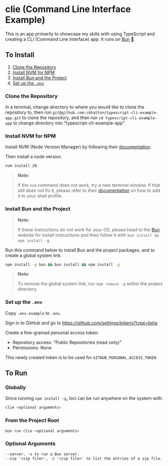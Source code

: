 # clie (Command Line Interface Example)

This is an app primarily to showcase my skills with using TypeScript and creating a CLI (Command Line Interface) app. It runs on [Bun](https://bun.sh) 🍞.

## To Install

1. [Clone the Repository](#clone-the-repository)
2. [Install NVM for NPM](#install-nvm-for-npm)
3. [Install Bun and the Project](#install-bun-and-the-project)
4. [Set up the `.env`](#set-up-the-env)

### Clone the Repository

In a terminal, change directory to where you would like to clone the repository to, then run `git@github.com:ckhatton/typescript-cli-example-app.git` to clone the repository, and then run `cd typescript-cli-example-app` to change directory into "typescript-cli-example-app".

### Install NVM for NPM

Install NVM (Node Version Manager) by following their [documentation](https://github.com/nvm-sh/nvm?tab=readme-ov-file#installing-and-updating).

Then install a node version.

```bash
nvm install 20
```

> **Note:**
>
> If the `nvm` command does not work, try a new terminal window. If that still does not fix it, please refer to their [documentation](https://github.com/nvm-sh/nvm#troubleshooting-on-linux) on how to add it to your shell profile.

### Install Bun and the Project

> **Note:**
>
> If these instructions do not work for your OS, please head to the [Bun](https://bun.sh/docs/installation) website for install instructions and then follow it with `bun install && npm install -g`.

Run this command below to install Bun and the project packages, and to create a global system link.

```bash
npm install -g bun && bun install && npm install -g
```

> **Note:**
>
> To remove the global system link, run `npm remove -g` within the project directory.

### Set up the `.env`

Copy `.env.example` to `.env`.

Sign in to GitHub and go to <https://github.com/settings/tokens?type=beta>

Create a fine-grained personal access token:

- Repository access: "Public Repositories (read-only)"
- Permissions: None

This newly created token is to be used for `GITHUB_PERSONAL_ACCESS_TOKEN`.

## To Run

### Globally

Since running `npm install -g`, loci can be run anywhere on the system with:

```bash
clie <optional arguments>
```

### From the Project Root

```bash
bun run clie <optional arguments>
```

### Optional Arguments

```text
--server, -s to run a Bun server.
--zip '<zip file>', -z '<zip file>' to list the entries of a zip file.
```
